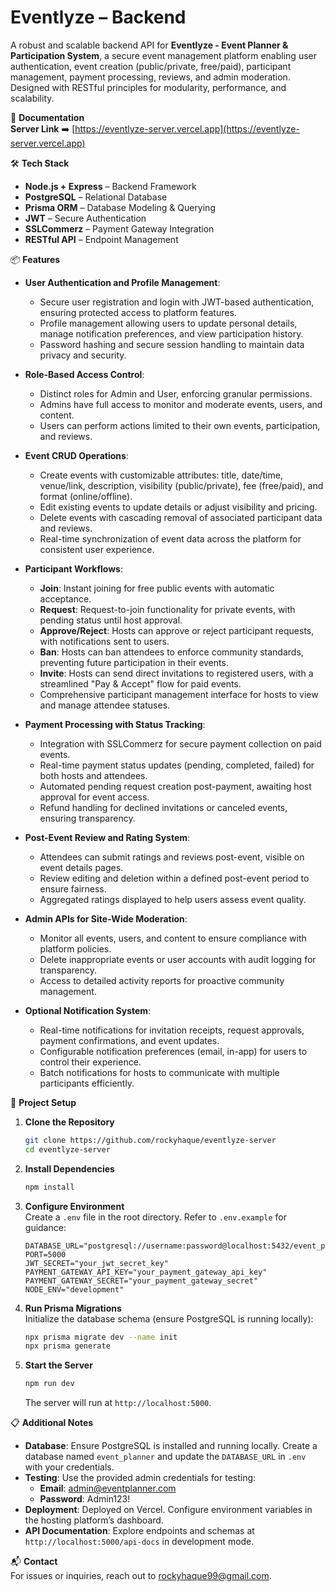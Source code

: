 # Eventlyze – Backend

A robust and scalable backend API for **Eventlyze - Event Planner & Participation System**, a secure event management platform enabling user authentication, event creation (public/private, free/paid), participant management, payment processing, reviews, and admin moderation. Designed with RESTful principles for modularity, performance, and scalability.

📃 **Documentation**  
**Server Link** ➡️ [https://eventlyze-server.vercel.app](https://eventlyze-server.vercel.app)

🛠 **Tech Stack**

- **Node.js + Express** – Backend Framework
- **PostgreSQL** – Relational Database
- **Prisma ORM** – Database Modeling & Querying
- **JWT** – Secure Authentication
- **SSLCommerz** – Payment Gateway Integration
- **RESTful API** – Endpoint Management

📦 **Features**

- **User Authentication and Profile Management**:

  - Secure user registration and login with JWT-based authentication, ensuring protected access to platform features.
  - Profile management allowing users to update personal details, manage notification preferences, and view participation history.
  - Password hashing and secure session handling to maintain data privacy and security.

- **Role-Based Access Control**:

  - Distinct roles for Admin and User, enforcing granular permissions.
  - Admins have full access to monitor and moderate events, users, and content.
  - Users can perform actions limited to their own events, participation, and reviews.

- **Event CRUD Operations**:

  - Create events with customizable attributes: title, date/time, venue/link, description, visibility (public/private), fee (free/paid), and format (online/offline).
  - Edit existing events to update details or adjust visibility and pricing.
  - Delete events with cascading removal of associated participant data and reviews.
  - Real-time synchronization of event data across the platform for consistent user experience.

- **Participant Workflows**:

  - **Join**: Instant joining for free public events with automatic acceptance.
  - **Request**: Request-to-join functionality for private events, with pending status until host approval.
  - **Approve/Reject**: Hosts can approve or reject participant requests, with notifications sent to users.
  - **Ban**: Hosts can ban attendees to enforce community standards, preventing future participation in their events.
  - **Invite**: Hosts can send direct invitations to registered users, with a streamlined "Pay & Accept" flow for paid events.
  - Comprehensive participant management interface for hosts to view and manage attendee statuses.

- **Payment Processing with Status Tracking**:

  - Integration with SSLCommerz for secure payment collection on paid events.
  - Real-time payment status updates (pending, completed, failed) for both hosts and attendees.
  - Automated pending request creation post-payment, awaiting host approval for event access.
  - Refund handling for declined invitations or canceled events, ensuring transparency.

- **Post-Event Review and Rating System**:

  - Attendees can submit ratings and reviews post-event, visible on event details pages.
  - Review editing and deletion within a defined post-event period to ensure fairness.
  - Aggregated ratings displayed to help users assess event quality.

- **Admin APIs for Site-Wide Moderation**:

  - Monitor all events, users, and content to ensure compliance with platform policies.
  - Delete inappropriate events or user accounts with audit logging for transparency.
  - Access to detailed activity reports for proactive community management.

- **Optional Notification System**:
  - Real-time notifications for invitation receipts, request approvals, payment confirmations, and event updates.
  - Configurable notification preferences (email, in-app) for users to control their experience.
  - Batch notifications for hosts to communicate with multiple participants efficiently.

📁 **Project Setup**

1. **Clone the Repository**

   ```bash
   git clone https://github.com/rockyhaque/eventlyze-server
   cd eventlyze-server
   ```

2. **Install Dependencies**

   ```bash
   npm install
   ```

3. **Configure Environment**  
   Create a `.env` file in the root directory. Refer to `.env.example` for guidance:

   ```
   DATABASE_URL="postgresql://username:password@localhost:5432/event_planner"
   PORT=5000
   JWT_SECRET="your_jwt_secret_key"
   PAYMENT_GATEWAY_API_KEY="your_payment_gateway_api_key"
   PAYMENT_GATEWAY_SECRET="your_payment_gateway_secret"
   NODE_ENV="development"
   ```

4. **Run Prisma Migrations**  
   Initialize the database schema (ensure PostgreSQL is running locally):

   ```bash
   npx prisma migrate dev --name init
   npx prisma generate
   ```

5. **Start the Server**
   ```bash
   npm run dev
   ```
   The server will run at `http://localhost:5000`.

📋 **Additional Notes**

- **Database**: Ensure PostgreSQL is installed and running locally. Create a database named `event_planner` and update the `DATABASE_URL` in `.env` with your credentials.
- **Testing**: Use the provided admin credentials for testing:
  - **Email**: admin@eventplanner.com
  - **Password**: Admin123!
- **Deployment**: Deployed on Vercel. Configure environment variables in the hosting platform’s dashboard.
- **API Documentation**: Explore endpoints and schemas at `http://localhost:5000/api-docs` in development mode.

📬 **Contact**  
For issues or inquiries, reach out to [rockyhaque99@gmail.com](mailto:rockyhaque99@gmail.com).
